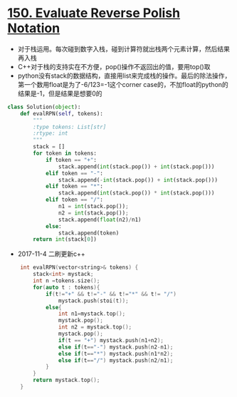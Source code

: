 # [150. Evaluate Reverse Polish Notation](https://leetcode.com/problems/evaluate-reverse-polish-notation/#/solutions)
* 对于栈运用。每次碰到数字入栈，碰到计算符就出栈两个元素计算，然后结果再入栈
* C++对于栈的支持实在不方便，pop()操作不返回出的值，要用top()取
* python没有stack的数据结构，直接用list来完成栈的操作。最后的除法操作，第一个数用float是为了-6/123=-1这个corner case的，不加float的python的结果是-1，但是结果是想要0的

```python
class Solution(object):
    def evalRPN(self, tokens):
        """
        :type tokens: List[str]
        :rtype: int
        """
        stack = []
        for token in tokens:
            if token == "+":
                stack.append(int(stack.pop()) + int(stack.pop()))
            elif token == "-":
                stack.append(-int(stack.pop()) + int(stack.pop()))
            elif token == "*":
                stack.append(int(stack.pop()) * int(stack.pop()))
            elif token == "/":
                n1 = int(stack.pop());
                n2 = int(stack.pop());
                stack.append(float(n2)/n1)
            else:
                stack.append(token)
        return int(stack[0])

```

* 2017-11-4 二刷更新c++

```c++
    int evalRPN(vector<string>& tokens) {
        stack<int> mystack;
        int n =tokens.size();
        for(auto t : tokens){
            if(t!="+" && t!="-" && t!="*" && t!= "/")
                mystack.push(stoi(t));
            else{
                int n1=mystack.top();
                mystack.pop();
                int n2 = mystack.top();
                mystack.pop();
                if(t == "+") mystack.push(n1+n2);
                else if(t=="-") mystack.push(n2-n1);
                else if(t=="*") mystack.push(n1*n2);
                else if(t=="/") mystack.push(n2/n1);
            }
        }
        return mystack.top();
    }
```
